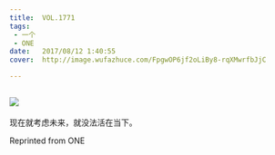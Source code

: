 ```yaml
---
title:	VOL.1771
tags:
 - 一个
 - ONE
date:	2017/08/12 1:40:55
cover:	http://image.wufazhuce.com/FpgwOP6jf2oLiBy8-rqXMwrfbJjC

---
```

![](http://image.wufazhuce.com/FpgwOP6jf2oLiBy8-rqXMwrfbJjC)
---

现在就考虑未来，就没法活在当下。
 
Reprinted from ONE
